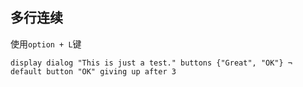 ## 多行连续

使用`option + L`键

```
display dialog "This is just a test." buttons {"Great", "OK"} ¬
default button "OK" giving up after 3
```

